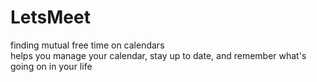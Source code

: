 # LetsMeet
finding mutual free time on calendars  
helps you manage your calendar, stay up to date, and remember what's going on in your life
